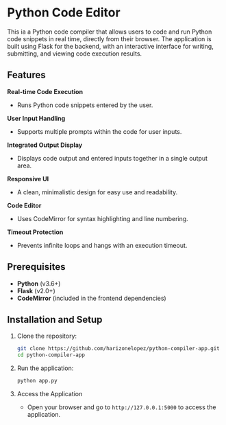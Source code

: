 ﻿# Python Code Editor

This ia a Python code compiler that allows users to code and run Python code snippets in real time, directly from their browser. The application is built using Flask for the backend, with an interactive interface for writing, submitting, and viewing code execution results.

## Features

 **Real-time Code Execution** 
   - Runs Python code snippets entered by the user.

 **User Input Handling**
   - Supports multiple prompts within the code for user inputs.

 **Integrated Output Display**
   - Displays code output and entered inputs together in a single output area.

 **Responsive UI**
   - A clean, minimalistic design for easy use and readability.

 **Code Editor**
   - Uses CodeMirror for syntax highlighting and line numbering.

 **Timeout Protection**
   - Prevents infinite loops and hangs with an execution timeout.

## Prerequisites

- **Python** (v3.6+)
- **Flask** (v2.0+)
- **CodeMirror** (included in the frontend dependencies)

## Installation and Setup

1. Clone the repository:
   ```bash
   git clone https://github.com/harizonelopez/python-compiler-app.git
   cd python-compiler-app
   ```

2. Run the application:
   ```bash
   python app.py

3. Access the Application

   - Open your browser and go to `http://127.0.0.1:5000` to access the application.
